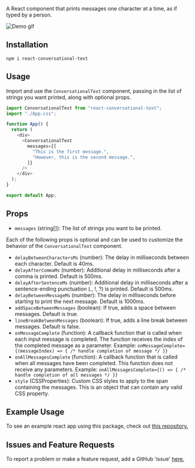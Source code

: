 A React component that prints messages one character at a time, as if typed by a person.

![Demo gif](https://media.giphy.com/media/dqwE5hjgTuhOaU6OSt/giphy.gif)

## Installation

```shell
npm i react-conversational-text
```

## Usage

Import and use the `ConversationalText` component, passing in the list of strings you want printed, along with optional props.

```typescript
import ConversationalText from "react-conversational-text";
import "./App.css";

function App() {
  return (
    <div>
      <ConversationalText
        messages={[
          "This is the first message.",
          "However, this is the second message.",
        ]}
      />
    </div>
  );
}

export default App;
```

## Props

- `messages` (string[]): The list of strings you want to be printed.

Each of the following props is optional and can be used to customize the behavior of the `ConversationalText` component.

- `delayBetweenCharactersMs` (number): The delay in milliseconds between each character. Default is 40ms.
- `delayAfterCommaMs` (number): Additional delay in milliseconds after a comma is printed. Default is 500ms.
- `delayAfterSentenceMs` (number): Additional delay in milliseconds after a sentence-ending punctuation (., !, ?) is printed. Default is 500ms.
- `delayBetweenMessageMs` (number): The delay in milliseconds before starting to print the next message. Default is 1000ms.
- `addSpaceBetweenMessages` (boolean): If true, adds a space between messages. Default is true.
- `lineBreakBetweenMessages` (boolean): If true, adds a line break between messages. Default is false.
- `onMessageComplete` (function): A callback function that is called when each input message is completed. The function receives the index of the completed message as a parameter.
  Example: `onMessageComplete={(messageIndex) => { /* handle completion of message */ }}`
- `onAllMessagesComplete` (function): A callback function that is called when all messages have been completed. This function does not receive any parameters.
  Example: `onAllMessagesComplete={() => { /* handle completion of all messages */ }}`
- `style` (CSSProperties): Custom CSS styles to apply to the span containing the messages. This is an object that can contain any valid CSS property.

## Example Usage

To see an example react app using this package, check out [this repository.](https://github.com/MichaelMilstead/react-conversational-text/tree/main/example/conversational-text-tester)

## Issues and Feature Requests

To report a problem or make a feature request, add a GitHub 'issue' [here.](https://github.com/MichaelMilstead/react-conversational-text/issues/new)

